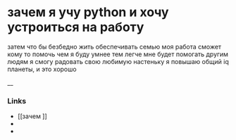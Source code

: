 

# зачем я учу python и хочу устроиться на работу
затем что бы безбедно жить
обеспечивать семью
моя работа сможет кому то помочь
чем я буду умнее тем легче мне будет помогать другим людям
я смогу радовать свою любимую настеньку
я повышаю общий iq планеты, и это хорошо

__

### Links
- [[зачем ]]
-
-